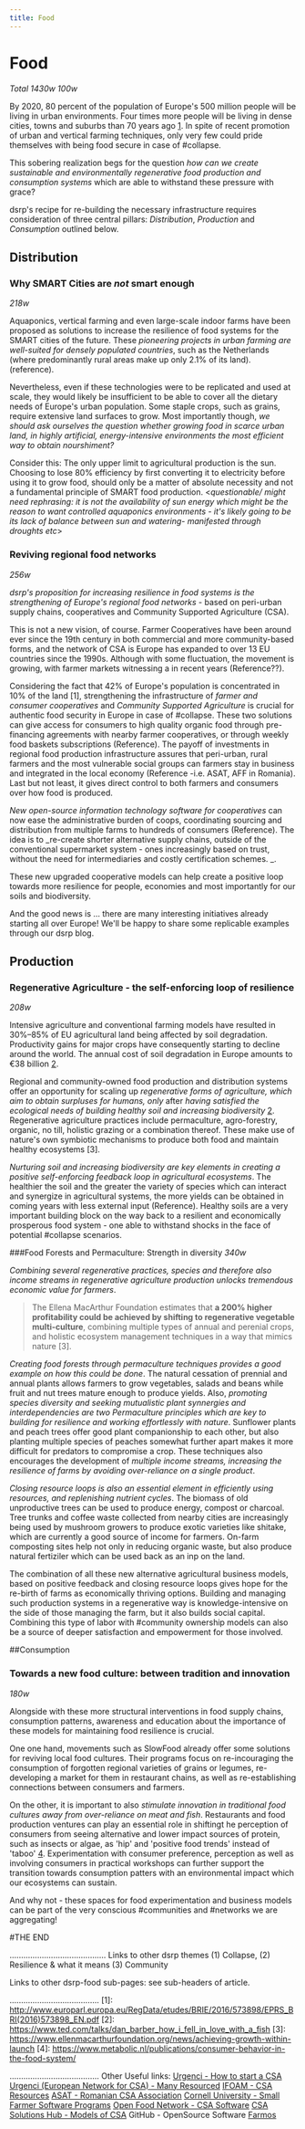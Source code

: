 ```yaml
---
title: Food
---
```

# Food
_Total 1430w_
*100w*

By 2020, 80 percent of the population of Europe's 500 million people will be living in urban environments. Four times more people will be living in dense cities, towns and suburbs than 70 years ago [1](1). In spite of recent promotion of urban and vertical farming techniques, only very few could pride themselves with being food secure in case of #collapse.

This sobering realization begs for the question *how can we create sustainable and environmentally regenerative food production and consumption systems* which are able to withstand these pressure with grace?

dsrp's recipe for re-building the necessary infrastructure requires consideration of three central pillars: *Distribution*, *Production* and *Consumption* outlined below.

## Distribution

### Why SMART Cities are _not_ smart enough

_218w_

Aquaponics, vertical farming and even large-scale indoor farms have been proposed as solutions to increase the resilience of food systems for the SMART cities of the future. These _pioneering projects in urban farming are well-suited for densely populated countries_, such as the Netherlands (where predominantly rural areas make up only 2.1% of its land). (reference).

Nevertheless, even if these technologies were to be replicated and used at scale, they would likely be insufficient to be able to cover all the dietary needs of Europe's urban population. Some staple crops, such as grains, require extensive land surfaces to grow. Most importantly though, *we should ask ourselves the question whether growing food in scarce urban land, in highly artificial, energy-intensive environments the most efficient way to obtain nourshiment?*

Consider this: The only upper limit to agricultural production is the sun. Choosing to lose 80% efficiency by first converting it to electricity before using it to grow food, should only be a matter of absolute necessity and not a fundamental principle of SMART food production.
<*questionable/ might need rephrasing: it is not the availability of sun energy which might be the reason to want controlled aquaponics environments - it's likely going to be its lack of balance between sun and watering- manifested through droughts etc*>

### Reviving regional food networks

_256w_

_dsrp's proposition for increasing resilience in food systems is the strengthening of Europe's regional food networks_ - based on peri-urban supply chains, cooperatives and Community Supported Agriculture (CSA).

This is not a new vision, of course. Farmer Cooperatives have been around ever since the 19th century in both commercial and more community-based forms, and the network of CSA is Europe has expanded to over 13 EU countries since the 1990s. Although with some fluctuation, the movement is growing, with farmer markets witnessing a in recent years (Reference??).

Considering the fact that 42% of Europe's population is concentrated in 10% of the land [1], strengthening the infrastructure of _farmer and consumer cooperatives_ and _Community Supported Agriculture_ is crucial for authentic food security in Europe in case of #collapse. These two solutions can give access for consumers to high quality organic food through pre-financing agreements with nearby farmer cooperatives, or through weekly food baskets subscriptions (Reference). The payoff of investments in regional food production infrastructure assures that peri-urban, rural farmers and the most vulnerable social groups can farmers stay in business and integrated in the local economy (Reference -i.e. ASAT, AFF in Romania). Last but not least, it gives direct control to both farmers and consumers over how food is produced.

_New open-source information technology software for cooperatives_ can now ease the administrative burden of coops, coordinating sourcing and distribution from multiple farms to hundreds of consumers (Reference). The idea is to _re-create shorter alternative supply chains, outside of the conventional supermarket system - ones increasingly based on trust, without the need for intermediaries and costly certification schemes. _.

These new upgraded cooperative models can help create a positive loop towards more resilience for people, economies and most importantly for our soils and biodiversity.

And the good news is ... there are many interesting initiatives already starting all over Europe! We'll be happy to share some replicable examples through our dsrp blog.

## Production

### Regenerative Agriculture - the self-enforcing loop of resilience

_208w_

Intensive agriculture and conventional farming models have resulted in 30%–85% of EU agricultural land being affected by soil degradation. Productivity gains for major crops have consequently starting to decline around the world. The annual cost of soil degradation in Europe amounts to €38 billion [2](xx).

Regional and community-owned food production and distribution systems offer an opportunity for scaling up _regenerative forms of agriculture, which aim to obtain surpluses for humans, only_ after  _having satisfied the ecological needs of building healthy soil and increasing biodiversity_ [2](x). Regenerative agriculture practices include permaculture, agro-forestry, organic, no till, holistic grazing or a combination thereof. These make use of nature's own symbiotic mechanisms to produce both food and maintain healthy ecosystems [3].

_Nurturing soil and increasing biodiversity are key elements in creating a positive self-enforcing feedback loop in agricultural ecosystems_. The healthier the soil and the greater the variety of species which can interact and synergize in agricultural systems, the more yields can be obtained in coming years with less external input (Reference). Healthy soils are a very important building block on the way back to a resilient and economically prosperous food system - one able to withstand shocks in the face of potential #collapse scenarios.

###Food Forests and Permaculture: Strength in diversity
_340w_

_Combining several regenerative practices, species and therefore also income streams in regenerative agriculture production unlocks tremendous economic value for farmers_.
>The Ellena MacArthur Foundation estimates that **a  200% higher profitability could be achieved by shifting to regenerative vegetable multi-culture**, combining multiple types of annual and perenial crops, and holistic ecosystem management techniques in a way that mimics nature [3].

_Creating food forests through permaculture techniques provides a good example on how this could be done_.  The natural cessation of prennial and annual plants allows farmers to grow vegetables, salads and beans while fruit and nut trees mature enough to produce yields. Also, _promoting species diversity and seeking mutualistic plant synnergies and interdependencies are two Permaculture principles which are key to building for resilience and working effortlessly with nature_. Sunflower plants and peach trees offer good plant companionship to each other, but also planting multiple species of peaches somewhat further apart makes it more difficult for predators to compromise a crop. These techniques also encourages the development of _multiple income streams, increasing the resilience of farms by avoiding over-reliance on a single product_.

_Closing resource loops is also an essential element in efficiently using resources, and replenishing nutrient cycles_. The biomass of old unproductive trees can be used to produce energy, compost or charcoal. Tree trunks and coffee waste collected from nearby cities are increasingly being used by mushroom growers to produce exotic varieties like shitake, which are currently a good source of income for farmers. On-farm composting sites help not only in reducing organic waste, but also produce natural fertiziler which can be used back as an inp on the land.

The combination of all these new alternative agricultural business models, based on positive feedback and closing resource loops gives hope for the re-birth of farms as economically thriving options. Building and managing such production systems in a regenerative way is knowledge-intensive on the side of those managing the farm, but it also builds social capital. Combining this type of labor with #community ownership models can also be a source of deeper satisfaction and empowerment for those involved.

##Consumption

### Towards a new food culture: between tradition and innovation

_180w_

Alongside with these more structural interventions in food supply chains, consumption patterns, awareness and education about the importance of these models for maintaining food resilience is crucial.

One one hand, movements such as SlowFood already offer some solutions for reviving local food cultures. Their programs focus on re-incouraging the consumption of forgotten regional varieties of grains or legumes, re-developing a market for them in restaurant chains, as well as re-establishing connections between consumers and farmers.

On the other,  it is important to also _stimulate innovation in traditional food cultures away from over-reliance on meat and fish_. Restaurants and food production ventures can play an essential role in shiftingt he perception of consumers from seeing alternative and lower impact sources of protein, such as insects or algae, as 'hip' and 'positive food trends' instead of 'taboo' [4](4). Experimentation with consumer preference, perception as well as involving consumers in practical workshops can further support the transition towards consumption patters with an environmental impact which our ecosystems can sustain.

And why not - these spaces for food experimentation and business models can be part of the very conscious #communities and #networks we are aggregating!

#THE END


..........................................
Links to other dsrp themes
(1) Collapse, (2) Resilience & what it means (3) Community

Links to other dsrp-food sub-pages:
see sub-headers of article.

.......................................
[1]: http://www.europarl.europa.eu/RegData/etudes/BRIE/2016/573898/EPRS_BRI(2016)573898_EN.pdf
[2]: https://www.ted.com/talks/dan_barber_how_i_fell_in_love_with_a_fish
[3]: https://www.ellenmacarthurfoundation.org/news/achieving-growth-within-launch
[4]: https://www.metabolic.nl/publications/consumer-behavior-in-the-food-system/

.......................................
Other Useful links:
[Urgenci - How to start a CSA](http://urgenci.net/wp-content/uploads/2015/03/CSA4EUrope_Handbook.pdf)
[Urgenci (European Network for CSA) - Many Resourced](http://urgenci.net/)
[IFOAM - CSA Resources](http://www.ifoam.bio/en/community-supported-agriculture-csa)
[ASAT - Romanian CSA Association](https://www.youtube.com/watch?v=zoMIx2liVYQ)
[Cornell University - Small Farmer Software Programs](http://smallfarms.cornell.edu/resources/tools-and-technology/)
[Open Food Network - CSA Software](https://community.openfoodnetwork.org/t/csa-software-features/403)
[CSA Solutions Hub - Models of CSA](http://www.memberassembler.com/hub/comprehensive-csa-models)
GitHub - OpenSource Software
[Farmos](http://farmos.org/)









